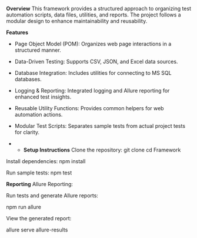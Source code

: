 **Overview**
This framework provides a structured approach to organizing test automation scripts, data files, utilities, and reports. The project follows a modular design to enhance maintainability and reusability.


**Features**
- Page Object Model (POM): Organizes web page interactions in a structured manner.

- Data-Driven Testing: Supports CSV, JSON, and Excel data sources.

- Database Integration: Includes utilities for connecting to MS SQL databases.

- Logging & Reporting: Integrated logging and Allure reporting for enhanced test insights.

- Reusable Utility Functions: Provides common helpers for web automation actions.

- Modular Test Scripts: Separates sample tests from actual project tests for clarity.

- - **Setup Instructions**
Clone the repository: git clone <repository-url>cd Framework

Install dependencies: npm install

Run sample tests: npm test

**Reporting**
Allure Reporting:

Run tests and generate Allure reports:

npm run allure

View the generated report:

allure serve allure-results
